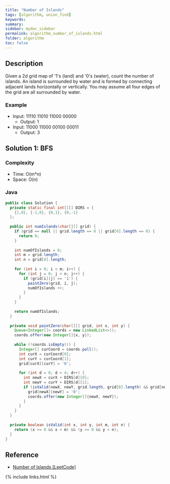 ```yaml
---
title: "Number of Islands"
tags: [algorithm, union_find]
keywords:
summary:
sidebar: mydoc_sidebar
permalink: algorithm_number_of_islands.html
folder: algorithm
toc: false
---
```


## Description
Given a 2d grid map of '1's (land) and '0's (water), count the number of islands. An island is surrounded by water and is formed by connecting adjacent lands horizontally or vertically. You may assume all four edges of the grid are all surrounded by water.

### Example
* Input:
  11110
  11010
  11000
  00000
  * Output: 1
* Input: 
  11000
  11000
  00100
  00011
  * Output: 3

## Solution 1: BFS

### Complexity
* Time: O(m*n)
* Space: O(n)

### Java
```java
public class Solution {
  private static final int[][] DIRS = {
    {1,0}, {-1,0}, {0,1}, {0,-1}
  };
  
  public int numIslands(char[][] grid) {
    if (grid == null || grid.length == 0 || grid[0].length == 0) {
      return 0;
    }
    
    int numOfIslands = 0;
    int m = grid.length;
    int n = grid[0].length;
    
    for (int i = 0; i < m; i++) {
      for (int j = 0; j < n; j++) {
        if (grid[i][j] == '1') {
          paintZero(grid, i, j);
          numOfIslands ++;
        }
      }
    }
    
    return numOfIslands;
  }
  
  private void paintZero(char[][] grid, int x, int y) {
    Queue<Integer[]> coords = new LinkedList<>();
    coords.offer(new Integer[]{x, y});
    
    while (!coords.isEmpty()) {
      Integer[] curCoord = coords.poll();
      int curX = curCoord[0];
      int curY = curCoord[1];
      grid[curX][curY] = '0';
      
      for (int d = 0; d < 4; d++) {
        int newX = curX + DIRS[d][0];
        int newY = curY + DIRS[d][1];
        if (isValid(newX, newY, grid.length, grid[0].length) && grid[newX][newY] == '1') {
          grid[newX][newY] = '0';
          coords.offer(new Integer[]{newX, newY});
        }
      }
    }
  }
  
  private boolean isValid(int x, int y, int m, int n) {
    return (x >= 0 && x < m) && (y >= 0 && y < n);
  }
}
```

## Reference
* [Number of Islands [LeetCode]](https://leetcode.com/problems/number-of-islands/description/)

{% include links.html %}
